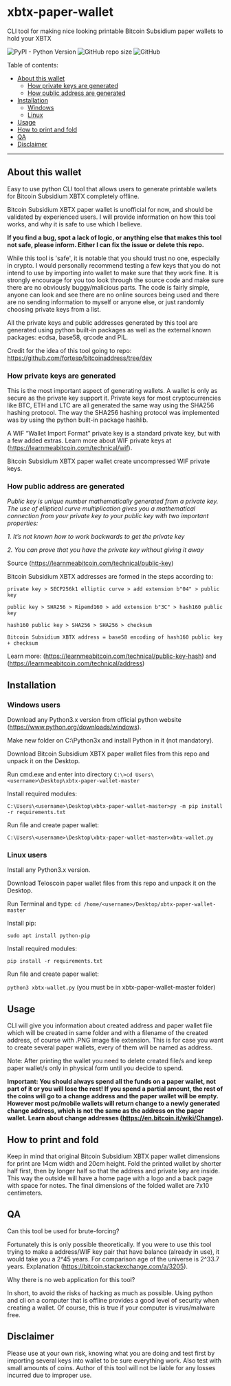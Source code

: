 # xbtx-paper-wallet
CLI tool for making nice looking printable Bitcoin Subsidium paper wallets to hold your XBTX

![PyPI - Python Version](https://img.shields.io/pypi/pyversions/Pillow?style=plastic) ![GitHub repo size](https://img.shields.io/github/repo-size/luxleather/xbtx-paper-wallet?style=plastic) ![GitHub](https://img.shields.io/github/license/luxleather/xbtx-paper-wallet?style=plastic)

Table of contents:
* [About this wallet](https://github.com/luxleather/xbtx-paper-wallet#about-this-wallet)
    * [How private keys are generated](https://github.com/luxleather/xbtx-paper-wallet#how-private-keys-are-generated)
    * [How public address are generated](https://github.com/luxleather/xbtx-paper-wallet#how-public-address-are-generated)
* [Installation](https://github.com/luxleather/xbtx-paper-wallet#installation)
    * [Windows](https://github.com/luxleather/xbtx-paper-wallet#windows-users)
    * [Linux](https://github.com/luxleather/xbtx-paper-wallet#linux-users)
* [Usage](https://github.com/luxleather/xbtx-paper-wallet#usage)
* [How to print and fold](https://github.com/luxleather/xbtx-paper-wallet#how-to-print-and-fold)
* [QA](https://github.com/luxleather/xbtx-paper-wallet#qa)
* [Disclaimer](https://github.com/luxleather/xbtx-paper-wallet#disclaimer)
___
## About this wallet

Easy to use python CLI tool that allows users to generate printable wallets for Bitcoin Subsidium XBTX completely offline.

Bitcoin Subsidium XBTX paper wallet is unofficial for now, and should be validated by experienced users. I will provide information on how this tool works, and why it is safe to use which I believe.

**If you find a bug, spot a lack of logic, or anything else that makes this tool not safe, please inform. Either I can fix the issue or delete this repo.**

While this tool is 'safe', it is notable that you should trust no one, especially in crypto. I would personally recommend testing a few keys that you do not intend to use by importing into wallet to make sure that they work fine. It is strongly encourage for you too look through the source code and make sure there are no obviously buggy/malicious parts. The code is fairly simple, anyone can look and see there are no online sources being used and there are no sending information to myself or anyone else, or just randomly choosing private keys from a list.

All the private keys and public addresses generated by this tool are generated using python built-in packages as well as the external known packages: ecdsa, base58, qrcode and PIL.

Credit for the idea of this tool going to repo: https://github.com/fortesp/bitcoinaddress/tree/dev

### How private keys are generated

This is the most important aspect of generating wallets. A wallet is only as secure as the private key support it. Private keys for most cryptocurrencies like BTC, ETH and LTC are all generated the same way using the SHA256 hashing protocol. The way the SHA256 hashing protocol was implemented was by using the python built-in package hashlib.

A WIF “Wallet Import Format” private key is a standard private key, but with a few added extras. Learn more about WIF private keys at (https://learnmeabitcoin.com/technical/wif).

Bitcoin Subsidium XBTX paper wallet create uncompressed WIF private keys.

### How public address are generated

*Public key is unique number mathematically generated from a private key. The use of elliptical curve multiplication gives you a mathematical connection from your private key to your public key with two important properties:*

*1. It’s not known how to work backwards to get the private key*

*2. You can prove that you have the private key without giving it away*

Source (https://learnmeabitcoin.com/technical/public-key)

Bitcoin Subsidium XBTX addresses are formed in the steps according to:

```private key > SECP256k1 elliptic curve > add extension b"04" > public key```

```public key > SHA256 > Ripemd160 > add extension b"3C" > hash160 public key```

```hash160 public key > SHA256 > SHA256 > checksum```

```Bitcoin Subsidium XBTX address = base58 encoding of hash160 public key + checksum```

Learn more: (https://learnmeabitcoin.com/technical/public-key-hash) and (https://learnmeabitcoin.com/technical/address)

## Installation

### Windows users

Download any Python3.x version from official python website (https://www.python.org/downloads/windows).

Make new folder on C:\Python3x and install Python in it (not mandatory).

Download Bitcoin Subsidium XBTX paper wallet files from this repo and unpack it on the Desktop.

Run cmd.exe and enter into directory `C:\>cd Users\<username>\Desktop\xbtx-paper-wallet-master`

Install required modules:

`C:\Users\<username>\Desktop\xbtx-paper-wallet-master>py -m pip install -r requirements.txt`

Run file and create paper wallet:

`C:\Users\<username>\Desktop\xbtx-paper-wallet-master>xbtx-wallet.py`

### Linux users

Install any Python3.x version.

Download Teloscoin paper wallet files from this repo and unpack it on the Desktop.

Run Terminal and type: `cd /home/<username>/Desktop/xbtx-paper-wallet-master`

Install pip:

`sudo apt install python-pip`

Install required modules:

`pip install -r requirements.txt`

Run file and create paper wallet:

`python3 xbtx-wallet.py` (you must be in xbtx-paper-wallet-master folder)

## Usage

CLI will give you information about created address and paper wallet file which will be created in same folder and with a filename of the created address, of course with .PNG image file extension. This is for case you want to create several paper wallets, every of them will be named as address.

Note: After printing the wallet you need to delete created file/s and keep paper wallet/s only in physical form until you decide to spend.

**Important: You should always spend all the funds on a paper wallet, not part of it or you will lose the rest! If you spend a partial amount, the rest of the coins will go to a change address and the paper wallet will be empty. However most pc/mobile wallets will return change to a newly generated change address, which is not the same as the address on the paper wallet. Learn about change addresses (https://en.bitcoin.it/wiki/Change).**

## How to print and fold

Keep in mind that original Bitcoin Subsidium XBTX paper wallet dimensions for print are 14cm width and 20cm height. Fold the printed wallet by shorter half first, then by longer half so that the address and private key are inside. This way the outside will have a home page with a logo and a back page with space for notes. The final dimensions of the folded wallet are 7x10 centimeters.

## QA

Can this tool be used for brute-forcing?

Fortunately this is only possible theoretically. If you were to use this tool trying to make a address/WIF key pair that have balance (already in use), it would take you a 2^45 years. For comparison age of the universe is 2^33.7 years. Explanation (https://bitcoin.stackexchange.com/a/3205).

Why there is no web application for this tool?

In short, to avoid the risks of hacking as much as possible. Using python and cli on a computer that is offline provides a good level of security when creating a wallet. Of course, this is true if your computer is virus/malware free.

## Disclaimer

Please use at your own risk, knowing what you are doing and test first by importing several keys into wallet to be sure everything work. Also test with small amounts of coins. Author of this tool will not be liable for any losses incurred due to improper use.

